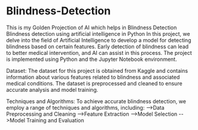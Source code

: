 # Blindness-Detection
This is my Golden Projection of AI which helps in Blindness Detection 
Blindness detection  using artificial intelligence in Python
In this project, we delve into the field of Artificial Intelligence to develop a model for detecting blindness based on certain features. Early detection of blindness can lead to better medical intervention, and AI can assist in this process. The project is implemented using Python and the Jupyter Notebook environment.

Dataset:
The dataset for this project is obtained from Kaggle and contains information about various features related to blindness and associated medical conditions. The dataset is preprocessed and cleaned to ensure accurate analysis and model training.

Techniques and Algorithms:
To achieve accurate blindness detection, we employ a range of techniques and algorithms, including:
-->Data Preprocessing and Cleaning
-->Feature Extraction
-->Model Selection
-->Model Training and Evaluation

